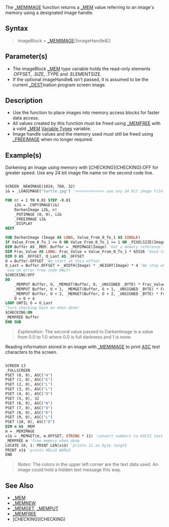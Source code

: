 The [_MEMIMAGE](_MEMIMAGE) function returns a [_MEM](_MEM) value referring to an image's memory using a designated image handle.

## Syntax

> imageBlock = [_MEMIMAGE](_MEMIMAGE)[(imageHandle&)]

## Parameter(s)

* The imageBlock [_MEM](_MEM) type variable holds the read-only elements .OFFSET, .SIZE, .TYPE and .ELEMENTSIZE.
* If the optional imageHandle& isn't passed, it is assumed to be the current [_DEST](_DEST)ination program screen image. 

## Description

* Use the function to place images into memory access blocks for faster data access.
* All values created by this function must be freed using [_MEMFREE](_MEMFREE) with a valid [_MEM](_MEM) [Variable Types](Variable-Types) variable.
* Image handle values and the memory used must still be freed using [_FREEIMAGE](_FREEIMAGE) when no longer required.

## Example(s)

Darkening an image using memory with [$CHECKING]($CHECKING):OFF for greater speed. Use any 24 bit image file name on the second code line.

```vb

SCREEN _NEWIMAGE(1024, 768, 32)
i& = _LOADIMAGE("turtle.jpg") '<<<<<<<<<<<<< use any 24 bit image file

FOR n! = 1 TO 0.01 STEP -0.01
    i2& = _COPYIMAGE(i&)
    DarkenImage i2&, n!
    _PUTIMAGE (0, 0), i2&
    _FREEIMAGE i2&
    _DISPLAY
NEXT

SUB DarkenImage (Image AS LONG, Value_From_0_To_1 AS SINGLE)
IF Value_From_0_To_1 <= 0 OR Value_From_0_To_1 >= 1 OR _PIXELSIZE(Image) <> 4 THEN EXIT SUB
DIM Buffer AS _MEM: Buffer = _MEMIMAGE(Image) 'Get a memory reference to our image
DIM Frac_Value AS LONG: Frac_Value = Value_From_0_To_1 * 65536 'Used to avoid slow floating point calculations
DIM O AS _OFFSET, O_Last AS _OFFSET
O = Buffer.OFFSET 'We start at this offset
O_Last = Buffer.OFFSET + _WIDTH(Image) * _HEIGHT(Image) * 4 'We stop when we get to this offset
'use on error free code ONLY!
$CHECKING:OFF 
DO
    _MEMPUT Buffer, O, _MEMGET(Buffer, O, _UNSIGNED _BYTE) * Frac_Value \ 65536 AS _UNSIGNED _BYTE
    _MEMPUT Buffer, O + 1, _MEMGET(Buffer, O + 1, _UNSIGNED _BYTE) * Frac_Value \ 65536 AS _UNSIGNED _BYTE
    _MEMPUT Buffer, O + 2, _MEMGET(Buffer, O + 2, _UNSIGNED _BYTE) * Frac_Value \ 65536 AS _UNSIGNED _BYTE
    O = O + 4
LOOP UNTIL O = O_Last
'turn checking back on when done!
$CHECKING:ON 
_MEMFREE Buffer
END SUB 

```

> *Explanation:* The second value passed to DarkenImage is a value from 0.0 to 1.0 where 0.0 is full darkness and 1 is none.

Reading information stored in an image with [_MEMIMAGE](_MEMIMAGE) to print [ASC](ASC) text characters to the screen.

```vb

SCREEN 13
_FULLSCREEN
PSET (0, 0), ASC("H")
PSET (1, 0), ASC("E")
PSET (2, 0), ASC("L")
PSET (3, 0), ASC("L")
PSET (4, 0), ASC("O")
PSET (5, 0), 32
PSET (6, 0), ASC("W")
PSET (7, 0), ASC("O")
PSET (8, 0), ASC("R")
PSET (9, 0), ASC("L")
PSET (10, 0), ASC("D")
DIM m AS _MEM
m = _MEMIMAGE
x1$ = _MEMGET(m, m.OFFSET, STRING * 11) 'convert numbers to ASCII text characters
_MEMFREE m 'free memory when done
LOCATE 10, 1: PRINT LEN(x1$) 'prints 11 as byte length
PRINT x1$ 'prints HELLO WORLD
END 

```

> *Notes:* The colors in the upper left corner are the text data used. An image could hold a hidden text message this way.

## See Also

* [_MEM](_MEM)
* [_MEMNEW](_MEMNEW)
* [_MEMGET](_MEMGET), [_MEMPUT](_MEMPUT)
* [_MEMFREE](_MEMFREE)
* [$CHECKING]($CHECKING)
